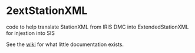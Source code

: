# 2extStationXML
code to help translate StationXML from IRIS DMC into ExtendedStationXML for injestion into SIS

See the [wiki](https://github.com/crotwell/2extStationXML/wiki) for what little documentation exists.
